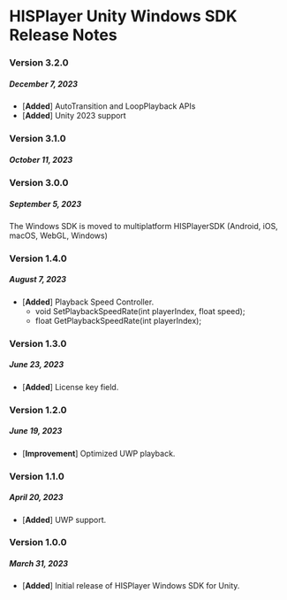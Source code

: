 # HISPlayer Unity Windows SDK Release Notes

### Version 3.2.0
##### December 7, 2023
- [**Added**] AutoTransition and LoopPlayback APIs
- [**Added**] Unity 2023 support

### Version 3.1.0
##### October 11, 2023

### Version 3.0.0
##### September 5, 2023
The Windows SDK is moved to multiplatform HISPlayerSDK (Android, iOS, macOS, WebGL, Windows)

### Version 1.4.0
##### August 7, 2023
- [**Added**] Playback Speed Controller.
    - void SetPlaybackSpeedRate(int playerIndex, float speed);
    - float GetPlaybackSpeedRate(int playerIndex);   

### Version 1.3.0
##### June 23, 2023
- [**Added**] License key field.

### Version 1.2.0
##### June 19, 2023
- [**Improvement**] Optimized UWP playback.

### Version 1.1.0
##### April 20, 2023
- [**Added**] UWP support.

### Version 1.0.0
##### March 31, 2023
- [**Added**] Initial release of HISPlayer Windows SDK for Unity.

